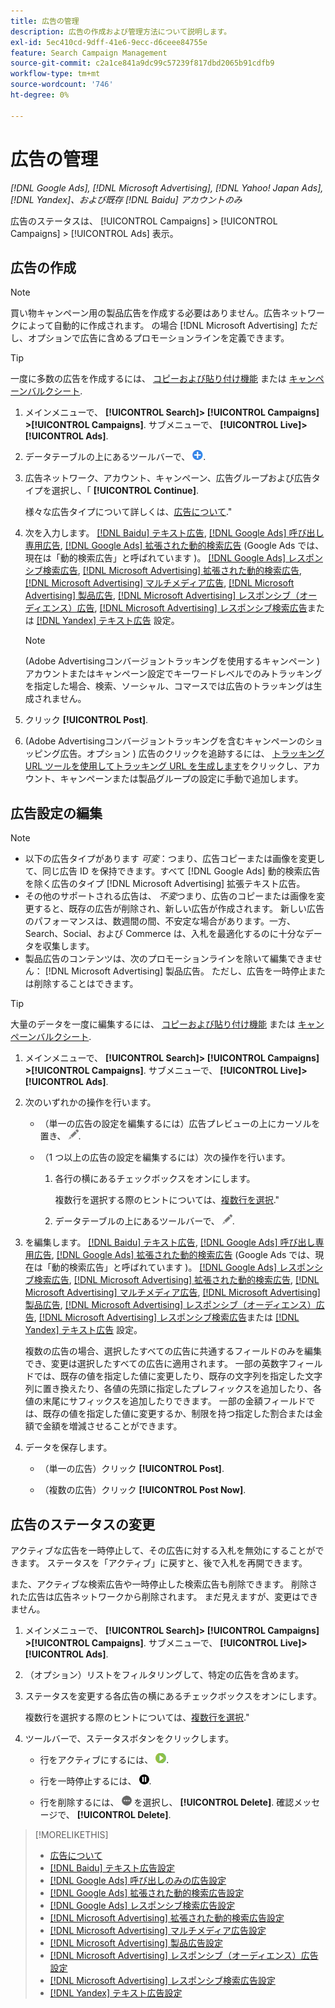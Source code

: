 ```yaml
---
title: 広告の管理
description: 広告の作成および管理方法について説明します。
exl-id: 5ec410cd-9dff-41e6-9ecc-d6ceee84755e
feature: Search Campaign Management
source-git-commit: c2a1ce841a9dc99c57239f817dbd2065b91cdfb9
workflow-type: tm+mt
source-wordcount: '746'
ht-degree: 0%

---
```


# 広告の管理

*[!DNL Google Ads], [!DNL Microsoft Advertising], [!DNL Yahoo! Japan Ads], [!DNL Yandex]、および既存 [!DNL Baidu] アカウントのみ*

広告のステータスは、 [!UICONTROL Campaigns] > [!UICONTROL Campaigns] > [!UICONTROL Ads] 表示。

## 広告の作成

>[!NOTE]
>
>買い物キャンペーン用の製品広告を作成する必要はありません。広告ネットワークによって自動的に作成されます。 の場合 [!DNL Microsoft Advertising] ただし、オプションで広告に含めるプロモーションラインを定義できます。

>[!TIP]
>
>一度に多数の広告を作成するには、 [コピーおよび貼り付け機能](/help/search-social-commerce/campaign-management/campaigns/copy-paste.md) または [キャンペーンバルクシート](/help/search-social-commerce/campaign-management/bulksheets/bulksheet-about.md).

1. メインメニューで、 **[!UICONTROL Search]> [!UICONTROL Campaigns] >[!UICONTROL Campaigns]**. サブメニューで、 **[!UICONTROL Live]>[!UICONTROL Ads]**.

1. データテーブルの上にあるツールバーで、 ![作成](/help/search-social-commerce/assets/add.png "作成").

1. 広告ネットワーク、アカウント、キャンペーン、広告グループおよび広告タイプを選択し、「 **[!UICONTROL Continue]**.

   様々な広告タイプについて詳しくは、[広告について](ad-about.md).&quot;

1. 次を入力します。 [[!DNL Baidu] テキスト広告](ad-settings-baidu-text.md), [[!DNL Google Ads] 呼び出し専用広告](ad-settings-google-call.md), [[!DNL Google Ads] 拡張された動的検索広告](ad-settings-google-dsa.md) (Google Ads では、現在は「動的検索広告」と呼ばれています )。 [[!DNL Google Ads] レスポンシブ検索広告](ad-settings-google-rsa.md), [[!DNL Microsoft Advertising] 拡張された動的検索広告](ad-settings-microsoft-dsa.md), [[!DNL Microsoft Advertising] マルチメディア広告](ad-settings-microsoft-multimedia.md), [[!DNL Microsoft Advertising] 製品広告](ad-settings-microsoft-product.md), [[!DNL Microsoft Advertising] レスポンシブ（オーディエンス）広告](ad-settings-microsoft-responsive.md), [[!DNL Microsoft Advertising] レスポンシブ検索広告](ad-settings-microsoft-rsa.md)または [[!DNL Yandex] テキスト広告](ad-settings-yandex-text.md) 設定。

   >[!NOTE]
   >
   >(Adobe Advertisingコンバージョントラッキングを使用するキャンペーン ) アカウントまたはキャンペーン設定でキーワードレベルでのみトラッキングを指定した場合、検索、ソーシャル、コマースでは広告のトラッキングは生成されません。

1. クリック **[!UICONTROL Post]**.

1. (Adobe Advertisingコンバージョントラッキングを含むキャンペーンのショッピング広告。オプション ) 広告のクリックを追跡するには、 [トラッキング URL ツールを使用してトラッキング URL を生成します](/help/search-social-commerce/tools/click-tracking-url-generate.md)をクリックし、アカウント、キャンペーンまたは製品グループの設定に手動で追加します。

## 広告設定の編集

>[!NOTE]
>
>* 以下の広告タイプがあります *可変*：つまり、広告コピーまたは画像を変更して、同じ広告 ID を保持できます。すべて [!DNL Google Ads] 動的検索広告を除く広告のタイプ [!DNL Microsoft Advertising] 拡張テキスト広告。
>* その他のサポートされる広告は、 *不変*&#x200B;つまり、広告のコピーまたは画像を変更すると、既存の広告が削除され、新しい広告が作成されます。 新しい広告のパフォーマンスは、数週間の間、不安定な場合があります。一方、Search、Social、および Commerce は、入札を最適化するのに十分なデータを収集します。
>* 製品広告のコンテンツは、次のプロモーションラインを除いて編集できません： [!DNL Microsoft Advertising] 製品広告。 ただし、広告を一時停止または削除することはできます。

>[!TIP]
>
>大量のデータを一度に編集するには、 [コピーおよび貼り付け機能](/help/search-social-commerce/campaign-management/campaigns/copy-paste.md) または [キャンペーンバルクシート](/help/search-social-commerce/campaign-management/bulksheets/bulksheet-about.md).

1. メインメニューで、 **[!UICONTROL Search]> [!UICONTROL Campaigns] >[!UICONTROL Campaigns]**. サブメニューで、 **[!UICONTROL Live]>[!UICONTROL Ads]**.

1. 次のいずれかの操作を行います。

   * （単一の広告の設定を編集するには）広告プレビューの上にカーソルを置き、 ![編集](/help/search-social-commerce/assets/edit.png "編集").

   * （1 つ以上の広告の設定を編集するには）次の操作を行います。

      1. 各行の横にあるチェックボックスをオンにします。

         複数行を選択する際のヒントについては、[複数行を選択](/help/search-social-commerce/common-tasks/navigation-editing-selection/multiple-rows-select.md).&quot;

      1. データテーブルの上にあるツールバーで、 ![編集](/help/search-social-commerce/assets/edit.png "編集").

1. を編集します。 [[!DNL Baidu] テキスト広告](ad-settings-baidu-text.md), [[!DNL Google Ads] 呼び出し専用広告](ad-settings-google-call.md), [[!DNL Google Ads] 拡張された動的検索広告](ad-settings-google-dsa.md) (Google Ads では、現在は「動的検索広告」と呼ばれています )。 [[!DNL Google Ads] レスポンシブ検索広告](ad-settings-google-rsa.md), [[!DNL Microsoft Advertising] 拡張された動的検索広告](ad-settings-microsoft-dsa.md), [[!DNL Microsoft Advertising] マルチメディア広告](ad-settings-microsoft-multimedia.md), [[!DNL Microsoft Advertising] 製品広告](ad-settings-microsoft-product.md), [[!DNL Microsoft Advertising] レスポンシブ（オーディエンス）広告](ad-settings-microsoft-responsive.md), [[!DNL Microsoft Advertising] レスポンシブ検索広告](ad-settings-microsoft-rsa.md)または [[!DNL Yandex] テキスト広告](ad-settings-yandex-text.md) 設定。

   複数の広告の場合、選択したすべての広告に共通するフィールドのみを編集でき、変更は選択したすべての広告に適用されます。 一部の英数字フィールドでは、既存の値を指定した値に変更したり、既存の文字列を指定した文字列に置き換えたり、各値の先頭に指定したプレフィックスを追加したり、各値の末尾にサフィックスを追加したりできます。 一部の金額フィールドでは、既存の値を指定した値に変更するか、制限を持つ指定した割合または金額で金額を増減させることができます。

1. データを保存します。

   * （単一の広告）クリック **[!UICONTROL Post]**.

   * （複数の広告）クリック **[!UICONTROL Post Now]**.

## 広告のステータスの変更

アクティブな広告を一時停止して、その広告に対する入札を無効にすることができます。 ステータスを「アクティブ」に戻すと、後で入札を再開できます。

また、アクティブな検索広告や一時停止した検索広告も削除できます。 削除された広告は広告ネットワークから削除されます。 まだ見えますが、変更はできません。

1. メインメニューで、 **[!UICONTROL Search]> [!UICONTROL Campaigns] >[!UICONTROL Campaigns]**. サブメニューで、 **[!UICONTROL Live]>[!UICONTROL Ads]**.

1. （オプション）リストをフィルタリングして、特定の広告を含めます。

1. ステータスを変更する各広告の横にあるチェックボックスをオンにします。

   複数行を選択する際のヒントについては、[複数行を選択](/help/search-social-commerce/common-tasks/navigation-editing-selection/multiple-rows-select.md).&quot;

1. ツールバーで、ステータスボタンをクリックします。

   * 行をアクティブにするには、 ![有効化](/help/search-social-commerce/assets/activate.png "有効化").

   * 行を一時停止するには、 ![一時停止](/help/search-social-commerce/assets/pause.png "一時停止").

   * 行を削除するには、 ![その他](/help/search-social-commerce/assets/more.png "その他") を選択し、 **[!UICONTROL Delete]**. 確認メッセージで、 **[!UICONTROL Delete]**.

>[!MORELIKETHIS]
>
>* [広告について](ad-about.md)
>* [[!DNL Baidu] テキスト広告設定](ad-settings-baidu-text.md)
>* [[!DNL Google Ads] 呼び出しのみの広告設定](ad-settings-google-call.md)
>* [[!DNL Google Ads] 拡張された動的検索広告設定](ad-settings-google-dsa.md)
>* [[!DNL Google Ads] レスポンシブ検索広告設定](ad-settings-google-rsa.md)
>* [[!DNL Microsoft Advertising] 拡張された動的検索広告設定](ad-settings-microsoft-dsa.md)
>* [[!DNL Microsoft Advertising] マルチメディア広告設定](ad-settings-microsoft-multimedia.md)
>* [[!DNL Microsoft Advertising] 製品広告設定](ad-settings-microsoft-product.md)
>* [[!DNL Microsoft Advertising] レスポンシブ（オーディエンス）広告設定](ad-settings-microsoft-responsive.md)
>* [[!DNL Microsoft Advertising] レスポンシブ検索広告設定](ad-settings-microsoft-rsa.md)
>* [[!DNL Yandex] テキスト広告設定](ad-settings-yandex-text.md)
